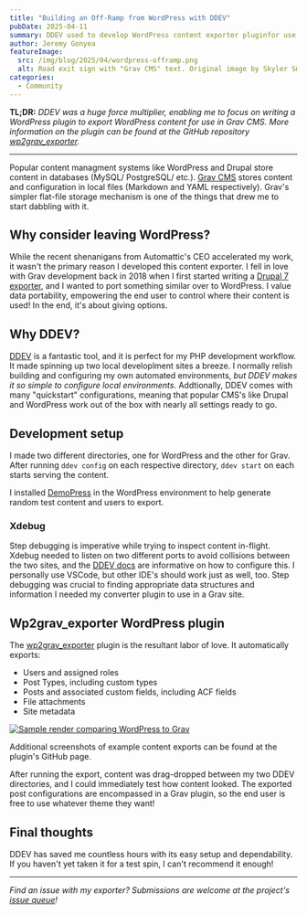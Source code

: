 ```yaml
---
title: "Building an Off-Ramp from WordPress with DDEV"
pubDate: 2025-04-11
summary: DDEV used to develop WordPress content exporter pluginfor use in Grav CMS.
author: Jeremy Gonyea
featureImage:
  src: /img/blog/2025/04/wordpress-offramp.png
  alt: Road exit sign with "Grav CMS" text. Original image by Skyler Smith at Unsplash.com
categories:
  - Community
---
```


**TL;DR:** _DDEV was a huge force multiplier, enabling me to focus on writing a WordPress plugin to export WordPress content for use in Grav CMS. More information on the plugin can be found at the GitHub repository [wp2grav_exporter](https://github.com/jgonyea/wp2grav_exporter)._

---

Popular content managment systems like WordPress and Drupal store content in databases (MySQL/ PostgreSQL/ etc.). [Grav CMS](https://getgrav.org/) stores content and configuration in local files (Markdown and YAML respectively). Grav's simpler flat-file storage mechanism is one of the things that drew me to start dabbling with it.

## Why consider leaving WordPress?

While the recent shenanigans from Automattic's CEO accelerated my work, it wasn't the primary reason I developed this content exporter. I fell in love with Grav development back in 2018 when I first started writing a [Drupal 7 exporter](https://www.drupal.org/project/grav_export), and I wanted to port something similar over to WordPress. I value data portability, empowering the end user to control where their content is used! In the end, it's about giving options.

## Why DDEV?

[DDEV](https://ddev.com/) is a fantastic tool, and it is perfect for my PHP development workflow. It made spinning up two local developlment sites a breeze. I normally relish building and configuring my own automated environments, _but DDEV makes it so simple to configure local environments_. Addtionally, DDEV comes with many "quickstart" configurations, meaning that popular CMS's like Drupal and WordPress work out of the box with nearly all settings ready to go.

## Development setup

I made two different directories, one for WordPress and the other for Grav. After running `ddev config` on each respective directory, `ddev start` on each starts serving the content.

I installed [DemoPress](https://wordpress.org/plugins/demopress/) in the WordPress environment to help generate random test content and users to export.

### Xdebug

Step debugging is imperative while trying to inspect content in-flight. Xdebug needed to listen on two different ports to avoid collisions between the two sites, and the [DDEV docs](https://ddev.readthedocs.io/en/stable/users/debugging-profiling/step-debugging/#using-xdebug-on-a-port-other-than-the-default-9003) are informative on how to configure this. I personally use VSCode, but other IDE's should work just as well, too. Step debugging was crucial to finding appropriate data structures and information I needed my converter plugin to use in a Grav site.

## Wp2grav_exporter WordPress plugin

The [wp2grav_exporter](https://github.com/jgonyea/wp2grav_exporter) plugin is the resultant labor of love. It automatically exports:

- Users and assigned roles
- Post Types, including custom types
- Posts and associated custom fields, including ACF fields
- File attachments
- Site metadata

[![Sample render comparing WordPress to Grav](/img/blog/2025/04/sample-wordpress-grav-page-render.png "Sample render comparing WordPress to Grav")](/img/blog/2025/04/sample-wordpress-grav-page-render.png)

Additional screenshots of example content exports can be found at the plugin's GitHub page.

After running the export, content was drag-dropped between my two DDEV directories, and I could immediately test how content looked. The exported post configurations are encompassed in a Grav plugin, so the end user is free to use whatever theme they want!

## Final thoughts

DDEV has saved me countless hours with its easy setup and dependability. If you haven't yet taken it for a test spin, I can't recommend it enough!

---

_Find an issue with my exporter? Submissions are welcome at the project's [issue queue](https://github.com/jgonyea/wp2grav_exporter/issues)!_
